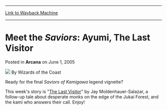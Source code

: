 
---
[Link to Wayback Machine](https://web.archive.org/web/20220727003854/https://magic.wizards.com/en/articles/archive/arcana/meet-saviors-ayumi-last-visitor-2005-06-01)

[_metadata_:author]:- "Wizards of the Coast"
[_metadata_:description]:- "Ready for the final Saviors of Kamigawa legend vignette? This week's story is `The Last Visitor` by Jay Moldenhauer-Salazar, a follow-up tale about desperate monks on the edge of the Jukai Forest, and the kami who answers their call. Enjoy!"
[_metadata_:generator]:- "Drupal 7 (http://drupal.org)"
[_metadata_:node]:- "608721"
[_metadata_:publish_date]:- "2005-06-01"
[_metadata_:source]:- "div-main-content"
[_metadata_:title]:- "Meet the Saviors: Ayumi, The Last Visitor"
[_metadata_:wayback_capture_timestamp]:- "2022-07-27 00:38:54"
[_metadata_:wayback_raw_url]:- "https://web.archive.org/web/20220727003854id_/https://magic.wizards.com/en/articles/archive/arcana/meet-saviors-ayumi-last-visitor-2005-06-01"
[_metadata_:wayback_url]:- "https://magic.wizards.com/en/articles/archive/arcana/meet-saviors-ayumi-last-visitor-2005-06-01"
---


Meet the *Saviors*: Ayumi, The Last Visitor
===========================================



 Posted in **Arcana**
 on June 1, 2005 






![](https://media.magic.wizards.com/styles/auth_small/public/images/person/wizards_author.jpg)
By Wizards of the Coast











Ready for the final *Saviors of Kamigawa* legend vignette? 


This week's story is "[The Last Visitor](http://archive.wizards.com/Magic/Magazine/Article.aspx?x=magic/sok/ayumi)" by Jay Moldenhauer-Salazar, a follow-up tale about desperate monks on the edge of the Jukai Forest, and the kami who answers their call. Enjoy!







